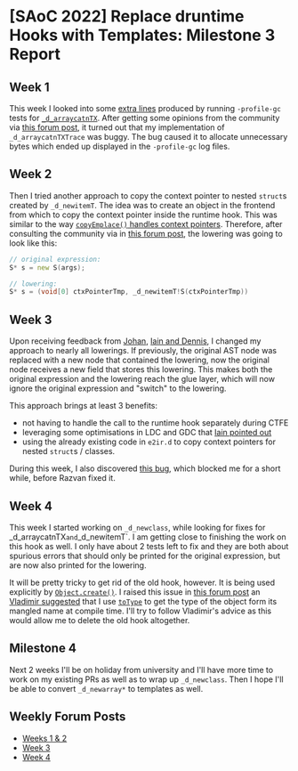 # [SAoC 2022] Replace druntime Hooks with Templates: Milestone 3 Report

## Week 1

This week I looked into some [extra lines](https://github.com/dlang/dmd/blob/9c6e6b3f95a9cc9b873a4d61b58a5e6f0e8101e3/druntime/test/profile/myprofilegc.log.linux.64.exp#L2) produced by running `-profile-gc` tests for [`_d_arraycatnTX`](https://github.com/dlang/dmd/pull/14550).
After getting some opinions from the community via [this forum post](https://forum.dlang.org/thread/uyjolkupyabdilczdain@forum.dlang.org), it turned out that my implementation of `_d_arraycatnTXTrace` was buggy.
The bug caused it to allocate unnecessary bytes which ended up displayed in the `-profile-gc` log files.

## Week 2

Then I tried another approach to copy the context pointer to nested `struct`s created by `_d_newitemT`.
The idea was to create an object in the frontend from which to copy the context pointer inside the runtime hook.
This was similar to the way [`copyEmplace()` handles context pointers](https://github.com/dlang/dmd/blob/a90ed729205e6faeb2803fbc70733d5ec6d58701/druntime/src/core/lifetime.d#L1274-L1280).
Therefore, after consulting the community via in [this forum post](https://forum.dlang.org/thread/mdybepujnpglwqyztnya@forum.dlang.org), the lowering was going to look like this:

```d
// original expression:
S* s = new S(args);

// lowering:
S* s = (void[0] ctxPointerTmp, _d_newitemT!S(ctxPointerTmp))
```

## Week 3

Upon receiving feedback from [Johan](https://forum.dlang.org/post/wrtfsjheteinguxmfprv@forum.dlang.org), [Iain and Dennis](https://github.com/dlang/dmd/pull/14550#discussion_r1034661632), I changed my approach to nearly all lowerings.
If previously, the original AST node was replaced with a new node that contained the lowering, now the original node receives a new field that stores this lowering.
This makes both the original expression and the lowering reach the glue layer, which will now ignore the original expression and "switch" to the lowering.

This approach brings at least 3 benefits:

- not having to handle the call to the runtime hook separately during CTFE
- leveraging some optimisations in LDC and GDC that [Iain pointed out](https://forum.dlang.org/post/lncqlesvnjjtxxlydxbw@forum.dlang.org)
- using the already existing code in `e2ir.d` to copy context pointers for nested `struct`s / classes.

During this week, I also discovered [this bug](https://issues.dlang.org/show_bug.cgi?id=23534), which blocked me for a short while, before Razvan fixed it.

## Week 4

This week I started working on `_d_newclass`, while looking for fixes for _d_arraycatnTX` and `_d_newitemT`.
I am getting close to finishing the work on this hook as well.
I only have about 2 tests left to fix and they are both about spurious errors that should only be printed for the original expression, but are now also printed for the lowering.

It will be pretty tricky to get rid of the old hook, however.
It is being used explicitly by [`Object.create()`](https://github.com/dlang/dmd/blob/2655129c79db15a16ab371d1c723e0fd3334cdbb/druntime/src/object.d#L1690).
I raised this issue in [this forum post](https://forum.dlang.org/post/fjkuvtklgvaamebwxvoj@forum.dlang.org) an [Vladimir suggested](https://forum.dlang.org/post/tkeooauunsdhvtkojjnn@forum.dlang.org) that I use [`toType`](https://dlang.org/spec/traits.html#toType) to get the type of the object form its mangled name at compile time.
I'll try to follow Vladimir's advice as this would allow me to delete the old hook altogether.

## Milestone 4

Next 2 weeks I'll be on holiday from university and I'll have more time to work on my existing PRs as well as to wrap up `_d_newclass`.
Then I hope I'll be able to convert `_d_newarray*` to templates as well.

## Weekly Forum Posts

- [Weeks 1 & 2](https://forum.dlang.org/post/ivowjokzuvfoiwmpzcam@forum.dlang.org)
- [Week 3](https://forum.dlang.org/post/heqpvlnjykzzkfylpwsy@forum.dlang.org)
- [Week 4](https://forum.dlang.org/post/sckludqccsdsuyhceumr@forum.dlang.org)

